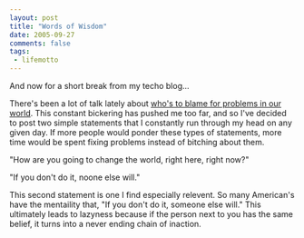 ```yaml
---
layout: post
title: "Words of Wisdom"
date: 2005-09-27
comments: false
tags:
 - lifemotto
---
```


And now for a short break from my techo blog...



There's been a lot of talk lately about [who's to blame for problems in our world](http://www.cnn.com/2005/POLITICS/09/27/katrina.brown/index.html). This constant bickering has pushed me too far, and so I've decided to post two simple statements that I constantly run through my head on any given day. If more people would ponder these types of statements, more time would be spent fixing problems instead of bitching about them.



"How are you going to change the world, right here, right now?"



"If you don't do it, noone else will."



This second statement is one I find especially relevent. So many American's have the mentaility that, "If you don't do it, someone else will." This ultimately leads to lazyness because if the person next to you has the same belief, it turns into a never ending chain of inaction.

